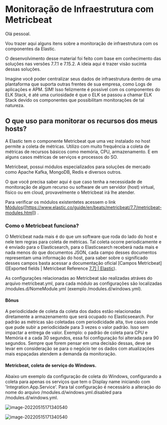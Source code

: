 # Monitoração de Infraestrutura com Metricbeat
Olá pessoal. 

Vou trazer aqui alguns itens sobre a monitoração de infraestrutura com os componentes da Elastic. 

O desenvolvimento desse material foi feito com base em conhecimento das soluções nas versões 7.7.1 e 7.15.2. A ideia aqui é trazer visão sucinta dessas soluções. 



Imagine você poder centralizar seus dados de infraestrutura dentro de uma plantaforma que suporta outras frentes de sua empresa, como Logs de aplicações e APM. SIM! Isso felizmente é possível com os componentes do ELK Stack, é até uma curiosidade é que o ELK se passou a chamar ELK Stack devido os componentes que possibilitam monitorações de tal natureza. 



## O que uso para monitorar os recursos dos meus hosts?

A Elastic tem o componente Metricbeat que uma vez instalado no host permite a coleta de métricas. Utilizo com muito frequência a coleta de métricas de recursos básicos como memória, CPU, armazenamento. E em alguns casos métricas de serviços e processos do SO. 

Metricbeat, possui módulos especializados para soluções de mercado como Apache Kafka, MongoDB, Redis e diversos outros. 

O que você precisa saber aqui é que caso tenha a necessidade de monitoração de algum recurso ou software de um servidor (host) virtual, físico ou em cloud, provavelmente o Metricbeat irá lhe atender. 

Para verificar os módulos existentetes acessem o link  [Módulos](https://www.elastic.co/guide/en/beats/metricbeat/7.7/metricbeat-modules.html)([https://www.elastic.co/guide/en/beats/metricbeat/7.7/metricbeat-modules.html]) .





### Como o Metricbeat funciona?

O Metricbeat nada mais é do que um software que roda do lado do host e nele tem regras para coleta de métricas. Tal coleta ocorre periodicamente e é enviado para o Elasticsearch, para o Elasticsearch receberá nada mais e nada menos do que documentos JSON, cada campo desses documentos representam uma informação do host, para saber sobre o significado desses campos basta acessar a documentação oficial [Campos Metricbeat]([Exported fields | Metricbeat Reference [7.7\] | Elastic](https://www.elastic.co/guide/en/beats/metricbeat/7.7/exported-fields.html)).

As configurações relacionadas ao Metricbeat são realizadas atráves do arquivo metricbeat.yml, para cada módulo as configurações são localizadas /modules.d/NomeModule.yml  (exemplo /modules.d/windows.yml).

#### Bônus

A periodicidade de coleta da coleta dos dados estão relacionadas diretamente a armazenamento que será ocupado no Elasticseearch. Por padrão as métricas são coletadas com periodicidade alta, tive casos onde que pude subir a periodicidade para 3 vezes o valor padrão. Isso sem impactar a entrega de valor. Exemplo: o padrão de coleta para CPU e Memória é a cada 30 segundos, essa foi configuração foi alterada para 90 segundos. Sempre que forem pensar em uma decisão dessas, deve se levar em consideração se para o negócio ter os dados com atualizações mais espaçadas atendem a demanda da monitoração.

#### Metricbeat, coleta de serviço do Windows. 

Abaixo um exemplo da configuração de coleta do Windows, configurando a coleta para apenas os serviços que tem o Display name iniciando com 'Integration.App.Service'. Para tal configuração é necessário a alteração do nome do arquivo  /modules.d/windows.yml.disabled para /modules.d/windows.yml.

![image-20220515171340540](C:\GitHub\Elastic-ELK\texts\articles\images\wdserviceMetricbeat.png)

![image-20220515171340540](C:\GitHub\Elastic-ELK\texts\articles\images\wdservice.png)

